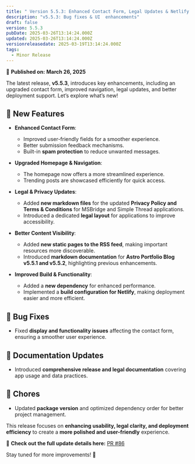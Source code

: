 ```yaml
---
title: " Version 5.5.3: Enhanced Contact Form, Legal Updates & Netlify Build Support (PR #86)"
description: "v5.5.3: Bug fixes & UI  enhancements"
draft: false
version: 5.5.3
pubDate: 2025-03-26T13:14:24.000Z
updated: 2025-03-26T13:14:24.000Z
versionreleasedate: 2025-03-19T13:14:24.000Z
tags:
  - Minor Release
---
```


📅 **Published on:** **March 26, 2025**

The latest release, **v5.5.3**, introduces key enhancements, including an upgraded contact form, improved navigation, legal updates, and better deployment support. Let’s explore what’s new!

## 🚀 **New Features**

- **Enhanced Contact Form**:

  - Improved user-friendly fields for a smoother experience.
  - Better submission feedback mechanisms.
  - Built-in **spam protection** to reduce unwanted messages.

- **Upgraded Homepage & Navigation**:

  - The homepage now offers a more streamlined experience.
  - Trending posts are showcased efficiently for quick access.

- **Legal & Privacy Updates**:

  - Added **new markdown files** for the updated **Privacy Policy and Terms & Conditions** for MSBridge and Simple Thread applications.
  - Introduced a dedicated **legal layout** for applications to improve accessibility.

- **Better Content Visibility**:

  - Added **new static pages to the RSS feed**, making important resources more discoverable.
  - Introduced **markdown documentation** for **Astro Portfolio Blog v5.5.1 and v5.5.2**, highlighting previous enhancements.

- **Improved Build & Functionality**:
  - Added a **new dependency** for enhanced performance.
  - Implemented a **build configuration for Netlify**, making deployment easier and more efficient.

## 🐞 **Bug Fixes**

- Fixed **display and functionality issues** affecting the contact form, ensuring a smoother user experience.

## 📖 **Documentation Updates**

- Introduced **comprehensive release and legal documentation** covering app usage and data practices.

## 🔧 **Chores**

- Updated **package version** and optimized dependency order for better project management.

This release focuses on **enhancing usability, legal clarity, and deployment efficiency** to create a **more polished and user-friendly** experience.

🔗 **Check out the full update details here:** [PR #86](https://github.com/rafay99-epic/Astro-Portfolio-Blog/pull/86)

Stay tuned for more improvements! 🚀
